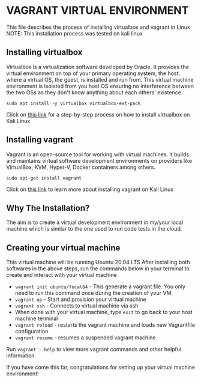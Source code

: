 # VAGRANT VIRTUAL ENVIRONMENT
This file describes the process of installing virtualbox and vagrant in Linux
NOTE: This installation process was tested on kali linux

## Installing virtualbox
Virtualbox is a virtualization software developed by Oracle. It provides the virtual environment on top of your primary operating system, the host, where a virtual OS, the guest, is installed and run from. This virtual machine environment is isolated from you host OS ensuring no interference between the two OSs as they don't know anything about each others' existence.
```
sudo apt install -y virtualbox virtualbox-ext-pack
``` 
Click on [this link](https://www.kali.org/docs/virtualization/install-virtualbox-host/ "Installing virtualbox in Kali Linux") for a step-by-step process on how to install virtualbox on Kali Linux

## Installing vagrant
Vagrant is an open-source tool for working with virtual machines. It builds and maintains virtual software development environments on providers like VirtualBox, KVM, Hyper-V, Docker containers among others. 
```
sudo apt-get install vagrant
```
Click on [this link](https://installati.one/install-vagrant-kalilinux/?expand_article=1 "Vagrant installation")   to learn more about installing vagrant on Kali Linux

## Why The Installation?
The aim is to create a virtual development environment in my/your local machine which is similar to the one used to run code tests in the cloud.

## Creating your virtual machine
This virtual machine will be running Ubuntu 20.04 LTS
After installing both softwares in the above steps, run the commands below in your terminal to create and interact with your virtual machine
* `vagrant init ubuntu/focal64` - This generate a vagrant file. You only need to run this command once during the creation of your VM.
* `vagrant up` - Start and provision your virtual machine
* `vagrant ssh` - Connects to virtual machine via ssh
* When done with your virtual machine, type `exit` to go back to your host machine terminal
* `vagrant reload` - restarts the vagrant machine and loads new Vagrantfile configuration
* `vagrant resume` - resumes a suspended vagrant machine

Run `vagrant --help` to view more vagrant commands and other helpful information.

If you have come this far, congratulations for setting up your virtual machine environment!


